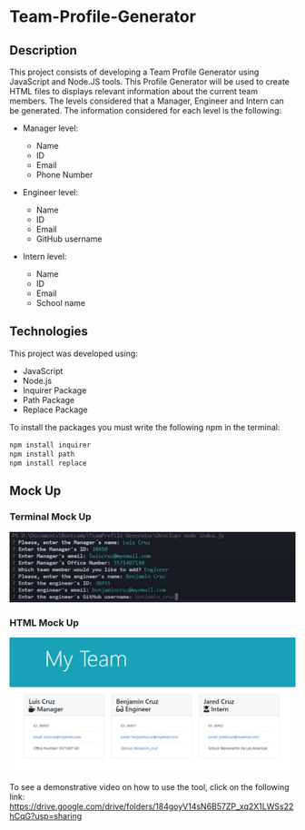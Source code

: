 # Team-Profile-Generator

## Description

This project consists of developing a Team Profile Generator using JavaScript and Node.JS tools. This Profile Generator will be used to create HTML files to displays relevant information about the current team members. The levels considered that a Manager, Engineer and Intern can be generated. The information considered for each level is the following:

* Manager level: 
    * Name
    * ID
    * Email
    * Phone Number

* Engineer level:
    * Name
    * ID
    * Email
    * GitHub username

* Intern level:
    * Name
    * ID
    * Email
    * School name

## Technologies

This project was developed using:

* JavaScript
* Node.js
* Inquirer Package
* Path Package
* Replace Package

To install the packages you must write the following npm in the terminal:
```
npm install inquirer
npm install path
npm install replace
```

## Mock Up

### Terminal Mock Up

![Terminal Mock-Up](./Develop/images/terminal_mockup.JPG)

### HTML Mock Up

![index Mock-Up](./Develop/images/index_mockup.JPG)

To see a demonstrative video on how to use the tool, click on the following link: https://drive.google.com/drive/folders/184goyV14sN6B57ZP_xq2X1LWSs22hCqG?usp=sharing